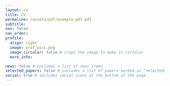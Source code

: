 ```yaml
---
layout: cv
title: CV
permalink: /assets/pdf/example_pdf.pdf
subtitle: 
nav: false
nav_order: 
profile:
  align: right
  image: prof_picc.png
  image_circular: false # crops the image to make it circular
  more_info: 

news: false # includes a list of news items
selected_papers: false # includes a list of papers marked as "selected={true}"
social: true # includes social icons at the bottom of the page
---
```



<!-- ## [Download My CV](assets/pdf/example_pdf.pdf){:download="example_pdf.pdf"}
## [LinkedIn Profile here](https://www.linkedin.com/in/yourprofile) -->




